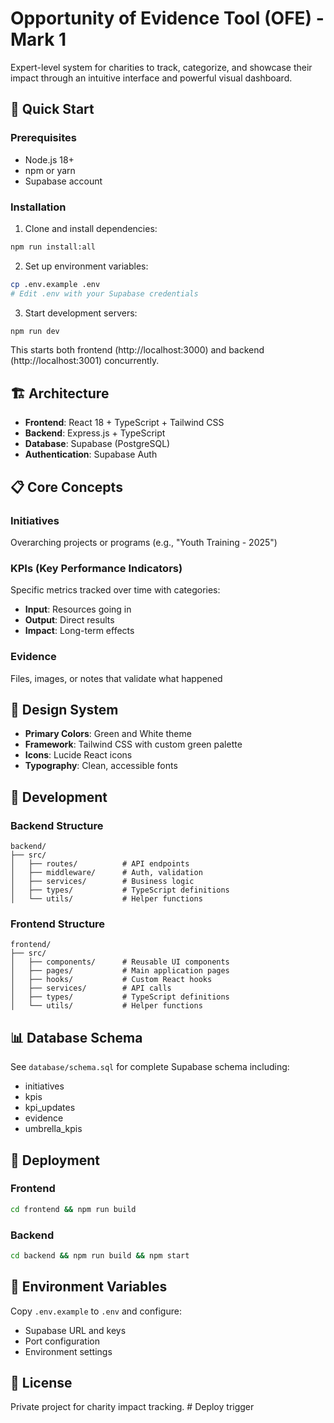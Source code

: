 # Opportunity of Evidence Tool (OFE) - Mark 1

Expert-level system for charities to track, categorize, and showcase their impact through an intuitive interface and powerful visual dashboard.

## 🚀 Quick Start

### Prerequisites
- Node.js 18+
- npm or yarn
- Supabase account

### Installation

1. Clone and install dependencies:
```bash
npm run install:all
```

2. Set up environment variables:
```bash
cp .env.example .env
# Edit .env with your Supabase credentials
```

3. Start development servers:
```bash
npm run dev
```

This starts both frontend (http://localhost:3000) and backend (http://localhost:3001) concurrently.

## 🏗️ Architecture

- **Frontend**: React 18 + TypeScript + Tailwind CSS
- **Backend**: Express.js + TypeScript  
- **Database**: Supabase (PostgreSQL)
- **Authentication**: Supabase Auth

## 📋 Core Concepts

### Initiatives
Overarching projects or programs (e.g., "Youth Training - 2025")

### KPIs (Key Performance Indicators)
Specific metrics tracked over time with categories:
- **Input**: Resources going in
- **Output**: Direct results  
- **Impact**: Long-term effects

### Evidence
Files, images, or notes that validate what happened

## 🎨 Design System

- **Primary Colors**: Green and White theme
- **Framework**: Tailwind CSS with custom green palette
- **Icons**: Lucide React icons
- **Typography**: Clean, accessible fonts

## 🔧 Development

### Backend Structure
```
backend/
├── src/
│   ├── routes/          # API endpoints
│   ├── middleware/      # Auth, validation
│   ├── services/        # Business logic
│   ├── types/           # TypeScript definitions
│   └── utils/           # Helper functions
```

### Frontend Structure  
```
frontend/
├── src/
│   ├── components/      # Reusable UI components
│   ├── pages/           # Main application pages
│   ├── hooks/           # Custom React hooks
│   ├── services/        # API calls
│   ├── types/           # TypeScript definitions
│   └── utils/           # Helper functions
```

## 📊 Database Schema

See `database/schema.sql` for complete Supabase schema including:
- initiatives
- kpis  
- kpi_updates
- evidence
- umbrella_kpis

## 🚢 Deployment

### Frontend
```bash
cd frontend && npm run build
```

### Backend
```bash
cd backend && npm run build && npm start
```

## 🔐 Environment Variables

Copy `.env.example` to `.env` and configure:
- Supabase URL and keys
- Port configuration
- Environment settings

## 📝 License

Private project for charity impact tracking. # Deploy trigger
